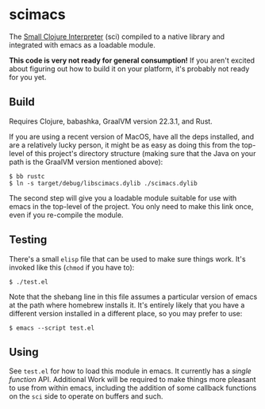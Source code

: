 # scimacs

The [Small Clojure Interpreter](https://github.com/babashka/sci) (sci)
compiled to a native library and integrated with emacs as a loadable
module.

**This code is very not ready for general consumption!** If you aren't
excited about figuring out how to build it on your platform, it's
probably not ready for you yet.

## Build

Requires Clojure, babashka, GraalVM version 22.3.1, and Rust.

If you are using a recent version of MacOS, have all the deps
installed, and are a relatively lucky person, it might be as easy as
doing this from the top-level of this project's directory structure
(making sure that the Java on your path is the GraalVM version
mentioned above):

``` shell
$ bb rustc
$ ln -s target/debug/libscimacs.dylib ./scimacs.dylib
```

The second step will give you a loadable module suitable for use with
emacs in the top-level of the project. You only need to make this link
once, even if you re-compile the module.

## Testing

There's a small `elisp` file that can be used to make sure things
work. It's invoked like this (`chmod` if you have to):

``` shell
$ ./test.el
```

Note that the shebang line in this file assumes a particular version
of emacs at the path where homebrew installs it. It's entirely likely
that you have a different version installed in a different place, so
you may prefer to use:

``` shell
$ emacs --script test.el
```

## Using

See `test.el` for how to load this module in emacs. It currently has a
_single function_ API. Additional Work will be required to make things
more pleasant to use from within emacs, including the addition of some
callback functions on the `sci` side to operate on buffers and such.
